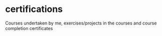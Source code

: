 # certifications
Courses undertaken by me, exercises/projects in the courses and course completion certificates
